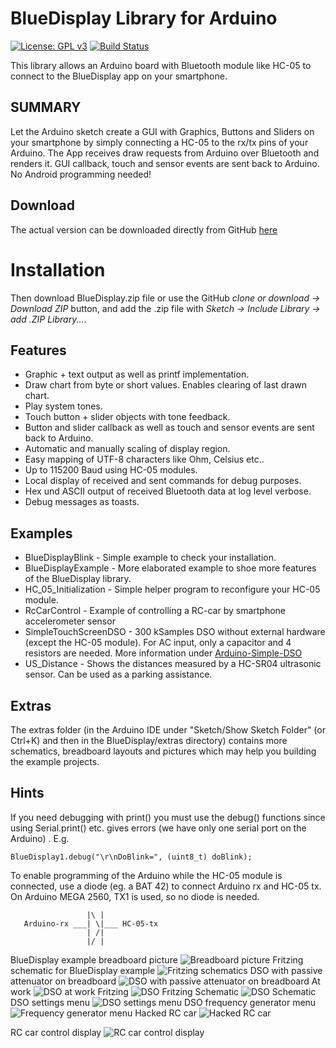 # BlueDisplay Library for Arduino

[![License: GPL v3](https://img.shields.io/badge/License-GPLv3-blue.svg)](https://www.gnu.org/licenses/gpl-3.0)
[![Build Status](https://travis-ci.org/ArminJo/Arduino-BlueDisplay.svg?branch=master)](https://travis-ci.org/ArminJo/Arduino-BlueDisplay)


This library allows an Arduino board with Bluetooth module like HC-05 to connect to the BlueDisplay app on your smartphone.

## SUMMARY
Let the Arduino sketch create a GUI with Graphics, Buttons and Sliders on your smartphone by simply connecting a HC-05 to the rx/tx pins of your Arduino.
The App receives draw requests from Arduino over Bluetooth and renders it.
GUI callback, touch and sensor events are sent back to Arduino.
No Android programming needed!

## Download
The actual version can be downloaded directly from GitHub [here](https://github.com/ArminJo/Arduino-BlueDisplay/blob/master/extras/BlueDisplay.zip?raw=true)

# Installation
Then download BlueDisplay.zip file or use the GitHub *clone or download -> Download ZIP* button, and add the .zip file with *Sketch -> Include Library -> add .ZIP Library...*.  

## Features
- Graphic + text output as well as printf implementation.
- Draw chart from byte or short values. Enables clearing of last drawn chart.
- Play system tones.
- Touch button + slider objects with tone feedback.
- Button and slider callback as well as touch and sensor events are sent back to Arduino.
- Automatic and manually scaling of display region.
- Easy mapping of UTF-8 characters like Ohm, Celsius etc..
- Up to 115200 Baud using HC-05 modules.
- Local display of received and sent commands for debug purposes.
- Hex und ASCII output of received Bluetooth data at log level verbose.
- Debug messages as toasts.

## Examples
- BlueDisplayBlink - Simple example to check your installation.
- BlueDisplayExample - More elaborated example to shoe more features of the BlueDisplay library.
- HC_05_Initialization - Simple helper program to reconfigure your HC-05 module.
- RcCarControl - Example of controlling a RC-car by smartphone accelerometer sensor 
- SimpleTouchScreenDSO - 300 kSamples DSO without external hardware (except the HC-05 module). For AC input, only a capacitor and 4 resistors are needed.
More information under [Arduino-Simple-DSO](https://github.com/ArminJo/Arduino-Simple-DSO)
- US_Distance - Shows the distances measured by a HC-SR04 ultrasonic sensor. Can be used as a parking assistance.

## Extras
The extras folder (in the Arduino IDE under "Sketch/Show Sketch Folder" (or Ctrl+K) and then in the BlueDisplay/extras directory) 
contains more schematics, breadboard layouts and pictures which may help you building the example projects.

## Hints
If you need debugging with print() you must use the debug() functions since using Serial.print() etc. gives errors (we have only one serial port on the Arduino) . E.g.
```
BlueDisplay1.debug("\r\nDoBlink=", (uint8_t) doBlink);
```

To enable programming of the Arduino while the HC-05 module is connected, use a diode (eg. a BAT 42) to connect Arduino rx and HC-05 tx.
On Arduino MEGA 2560, TX1 is used, so no diode is needed.
```
                 |\ |
   Arduino-rx ___| \|___ HC-05-tx
                 | /|
                 |/ |
```


BlueDisplay example breadboard picture
![Breadboard picture](https://github.com/ArminJo/android-blue-display/blob/gh-pages/pictures/Blink1.jpg)
Fritzing schematic for BlueDisplay example
![Fritzing schematics](https://github.com/ArminJo/Arduino-BlueDisplay/blob/master/extras/BlueDisplayBlink_Steckplatine.png)
DSO with passive attenuator on breadboard
![DSO with passive attenuator on breadboard](https://github.com/ArminJo/android-blue-display/blob/gh-pages/pictures/ArduinoDSO.jpg)
At work
![DSO at work](https://github.com/ArminJo/android-blue-display/blob/gh-pages/pictures/DSO+Tablet.jpg)
Fritzing
![DSO Fritzing](https://github.com/ArminJo/Arduino-BlueDisplay/blob/master/extras/Arduino_Nano_DSO_Steckplatine.png)
Schematic
![DSO Schematic](https://github.com/ArminJo/Arduino-BlueDisplay/blob/master/extras/Arduino_Nano_DSO_Schaltplan.png)
DSO settings menu
![DSO settings menu](https://github.com/ArminJo/android-blue-display/blob/gh-pages/screenshots/DSOSettings.png)
DSO frequency generator menu
![Frequency generator menu](https://github.com/ArminJo/android-blue-display/blob/gh-pages/screenshots/Frequency.png)
Hacked RC car
![Hacked RC car](https://github.com/ArminJo/android-blue-display/blob/gh-pages/pictures/RCCar+Tablet.jpg)

RC car control display
![RC car control display](https://github.com/ArminJo/Arduino-BlueDisplay/blob/master/extras/RCCarControl.png)

